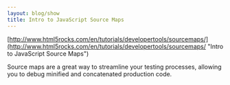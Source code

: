 ```yaml
---
layout: blog/show
title: Intro to JavaScript Source Maps
---
```


[http://www.html5rocks.com/en/tutorials/developertools/sourcemaps/](http://www.html5rocks.com/en/tutorials/developertools/sourcemaps/ "Intro to JavaScript Source Maps")

Source maps are a great way to streamline your testing processes, allowing you to debug minified and concatenated production code.
